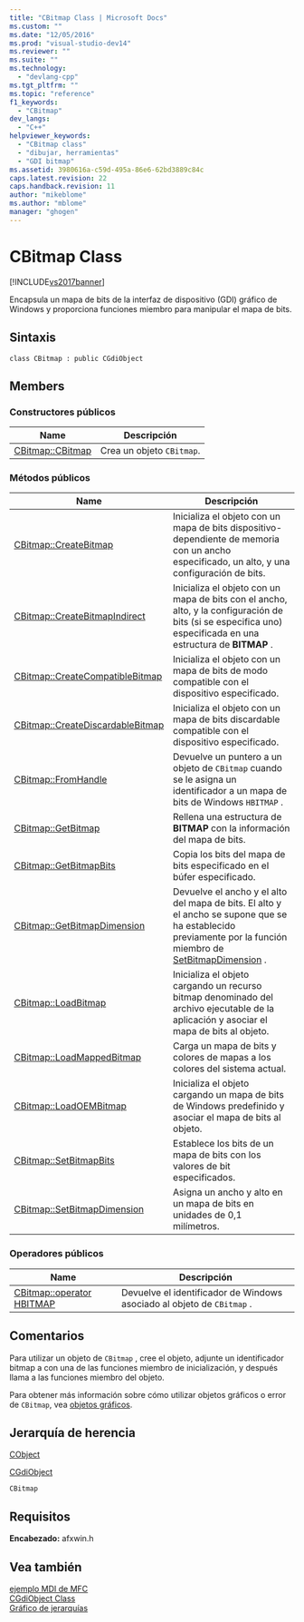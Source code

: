 ```yaml
---
title: "CBitmap Class | Microsoft Docs"
ms.custom: ""
ms.date: "12/05/2016"
ms.prod: "visual-studio-dev14"
ms.reviewer: ""
ms.suite: ""
ms.technology: 
  - "devlang-cpp"
ms.tgt_pltfrm: ""
ms.topic: "reference"
f1_keywords: 
  - "CBitmap"
dev_langs: 
  - "C++"
helpviewer_keywords: 
  - "CBitmap class"
  - "dibujar, herramientas"
  - "GDI bitmap"
ms.assetid: 3980616a-c59d-495a-86e6-62bd3889c84c
caps.latest.revision: 22
caps.handback.revision: 11
author: "mikeblome"
ms.author: "mblome"
manager: "ghogen"
---
```

# CBitmap Class
[!INCLUDE[vs2017banner](../../assembler/inline/includes/vs2017banner.md)]

Encapsula un mapa de bits de la interfaz de dispositivo \(GDI\) gráfico de Windows y proporciona funciones miembro para manipular el mapa de bits.  
  
## Sintaxis  
  
```  
class CBitmap : public CGdiObject  
```  
  
## Members  
  
### Constructores públicos  
  
|Name|Descripción|  
|----------|-----------------|  
|[CBitmap::CBitmap](../Topic/CBitmap::CBitmap.md)|Crea un objeto `CBitmap`.|  
  
### Métodos públicos  
  
|Name|Descripción|  
|----------|-----------------|  
|[CBitmap::CreateBitmap](../Topic/CBitmap::CreateBitmap.md)|Inicializa el objeto con un mapa de bits dispositivo\- dependiente de memoria con un ancho especificado, un alto, y una configuración de bits.|  
|[CBitmap::CreateBitmapIndirect](../Topic/CBitmap::CreateBitmapIndirect.md)|Inicializa el objeto con un mapa de bits con el ancho, alto, y la configuración de bits \(si se especifica uno\) especificada en una estructura de **BITMAP** .|  
|[CBitmap::CreateCompatibleBitmap](../Topic/CBitmap::CreateCompatibleBitmap.md)|Inicializa el objeto con un mapa de bits de modo compatible con el dispositivo especificado.|  
|[CBitmap::CreateDiscardableBitmap](../Topic/CBitmap::CreateDiscardableBitmap.md)|Inicializa el objeto con un mapa de bits discardable compatible con el dispositivo especificado.|  
|[CBitmap::FromHandle](../Topic/CBitmap::FromHandle.md)|Devuelve un puntero a un objeto de `CBitmap` cuando se le asigna un identificador a un mapa de bits de Windows `HBITMAP` .|  
|[CBitmap::GetBitmap](../Topic/CBitmap::GetBitmap.md)|Rellena una estructura de **BITMAP** con la información del mapa de bits.|  
|[CBitmap::GetBitmapBits](../Topic/CBitmap::GetBitmapBits.md)|Copia los bits del mapa de bits especificado en el búfer especificado.|  
|[CBitmap::GetBitmapDimension](../Topic/CBitmap::GetBitmapDimension.md)|Devuelve el ancho y el alto del mapa de bits.  El alto y el ancho se supone que se ha establecido previamente por la función miembro de [SetBitmapDimension](../Topic/CBitmap::SetBitmapDimension.md) .|  
|[CBitmap::LoadBitmap](../Topic/CBitmap::LoadBitmap.md)|Inicializa el objeto cargando un recurso bitmap denominado del archivo ejecutable de la aplicación y asociar el mapa de bits al objeto.|  
|[CBitmap::LoadMappedBitmap](../Topic/CBitmap::LoadMappedBitmap.md)|Carga un mapa de bits y colores de mapas a los colores del sistema actual.|  
|[CBitmap::LoadOEMBitmap](../Topic/CBitmap::LoadOEMBitmap.md)|Inicializa el objeto cargando un mapa de bits de Windows predefinido y asociar el mapa de bits al objeto.|  
|[CBitmap::SetBitmapBits](../Topic/CBitmap::SetBitmapBits.md)|Establece los bits de un mapa de bits con los valores de bit especificados.|  
|[CBitmap::SetBitmapDimension](../Topic/CBitmap::SetBitmapDimension.md)|Asigna un ancho y alto en un mapa de bits en unidades de 0,1 milímetros.|  
  
### Operadores públicos  
  
|Name|Descripción|  
|----------|-----------------|  
|[CBitmap::operator HBITMAP](../Topic/CBitmap::operator%20HBITMAP.md)|Devuelve el identificador de Windows asociado al objeto de `CBitmap` .|  
  
## Comentarios  
 Para utilizar un objeto de `CBitmap` , cree el objeto, adjunte un identificador bitmap a con una de las funciones miembro de inicialización, y después llama a las funciones miembro del objeto.  
  
 Para obtener más información sobre cómo utilizar objetos gráficos o error de `CBitmap`, vea [objetos gráficos](../../mfc/graphic-objects.md).  
  
## Jerarquía de herencia  
 [CObject](../../mfc/reference/cobject-class.md)  
  
 [CGdiObject](../../mfc/reference/cgdiobject-class.md)  
  
 `CBitmap`  
  
## Requisitos  
 **Encabezado:** afxwin.h  
  
## Vea también  
 [ejemplo MDI de MFC](../../top/visual-cpp-samples.md)   
 [CGdiObject Class](../../mfc/reference/cgdiobject-class.md)   
 [Gráfico de jerarquías](../../mfc/hierarchy-chart.md)